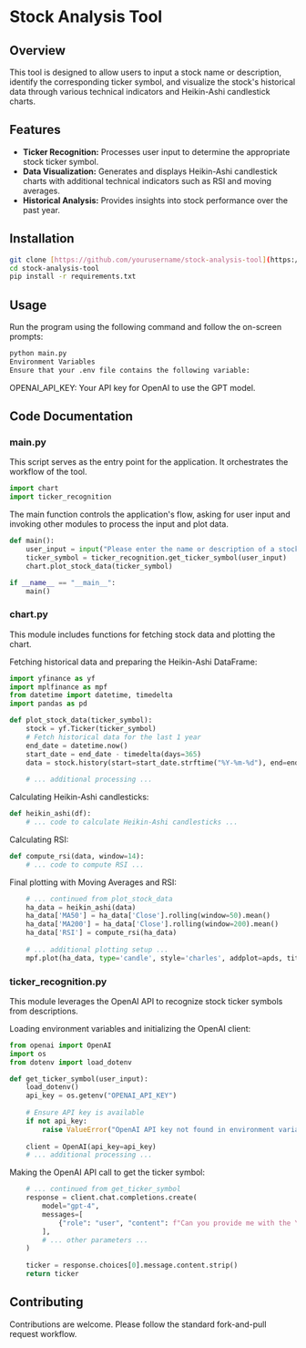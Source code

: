 # Stock Analysis Tool

## Overview

This tool is designed to allow users to input a stock name or description, identify the corresponding ticker symbol, and visualize the stock's historical data through various technical indicators and Heikin-Ashi candlestick charts.

## Features

- **Ticker Recognition:** Processes user input to determine the appropriate stock ticker symbol.
- **Data Visualization:** Generates and displays Heikin-Ashi candlestick charts with additional technical indicators such as RSI and moving averages.
- **Historical Analysis:** Provides insights into stock performance over the past year.

## Installation

```bash
git clone [https://github.com/yourusername/stock-analysis-tool](https://github.com/Flick404/Chart-Generation)
cd stock-analysis-tool
pip install -r requirements.txt
```
## Usage
Run the program using the following command and follow the on-screen prompts:

```bash
python main.py
Environment Variables
Ensure that your .env file contains the following variable:
```

OPENAI_API_KEY: Your API key for OpenAI to use the GPT model.
## Code Documentation
### main.py
This script serves as the entry point for the application. It orchestrates the workflow of the tool.

```python
import chart
import ticker_recognition
```
The main function controls the application's flow, asking for user input and invoking other modules to process the input and plot data.

```python
def main():
    user_input = input("Please enter the name or description of a stock: ")
    ticker_symbol = ticker_recognition.get_ticker_symbol(user_input)
    chart.plot_stock_data(ticker_symbol)

if __name__ == "__main__":
    main()

```
### chart.py
This module includes functions for fetching stock data and plotting the chart.

Fetching historical data and preparing the Heikin-Ashi DataFrame:

```python
import yfinance as yf
import mplfinance as mpf
from datetime import datetime, timedelta
import pandas as pd

def plot_stock_data(ticker_symbol):
    stock = yf.Ticker(ticker_symbol)
    # Fetch historical data for the last 1 year
    end_date = datetime.now()
    start_date = end_date - timedelta(days=365)
    data = stock.history(start=start_date.strftime("%Y-%m-%d"), end=end_date.strftime("%Y-%m-%d"))
    
    # ... additional processing ...
```
Calculating Heikin-Ashi candlesticks:

```python
def heikin_ashi(df):
    # ... code to calculate Heikin-Ashi candlesticks ...
```
Calculating RSI:

```python
def compute_rsi(data, window=14):
    # ... code to compute RSI ...
```
Final plotting with Moving Averages and RSI:
```python
    # ... continued from plot_stock_data
    ha_data = heikin_ashi(data)
    ha_data['MA50'] = ha_data['Close'].rolling(window=50).mean()
    ha_data['MA200'] = ha_data['Close'].rolling(window=200).mean()
    ha_data['RSI'] = compute_rsi(ha_data)
    
    # ... additional plotting setup ...
    mpf.plot(ha_data, type='candle', style='charles', addplot=apds, title=f'{ticker_symbol} Heikin-Ashi Chart', volume=False, figratio=(12,8), panel_ratios=(4,1))

```
### ticker_recognition.py

This module leverages the OpenAI API to recognize stock ticker symbols from descriptions.

Loading environment variables and initializing the OpenAI client:

```python
from openai import OpenAI
import os
from dotenv import load_dotenv

def get_ticker_symbol(user_input):
    load_dotenv()
    api_key = os.getenv("OPENAI_API_KEY")
    
    # Ensure API key is available
    if not api_key:
        raise ValueError("OpenAI API key not found in environment variables")
    
    client = OpenAI(api_key=api_key)
    # ... additional processing ...
```
Making the OpenAI API call to get the ticker symbol:

```python
    # ... continued from get_ticker_symbol
    response = client.chat.completions.create(
        model="gpt-4",
        messages=[
            {"role": "user", "content": f"Can you provide me with the Yahoo Finance ticker symbol for '{user_input}'? Please respond only with the ticker symbol."}
        ],
        # ... other parameters ...
    )
    
    ticker = response.choices[0].message.content.strip()
    return ticker
```


## Contributing
Contributions are welcome. Please follow the standard fork-and-pull request workflow.
